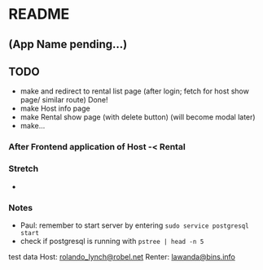 # README

## (App Name pending...)

## TODO
- make and redirect to rental list page (after login; fetch for host show page/ similar route) Done!
- make Host info page
- make Rental show page (with delete button) (will become modal later)
- make...

### After Frontend application of Host -< Rental
 

### Stretch
- 

### Notes
- Paul: remember to start server by entering ```sudo service postgresql start``` 
- check if postgresql is running with ```pstree | head -n 5``` 

test data
Host: rolando_lynch@robel.net
Renter: lawanda@bins.info
